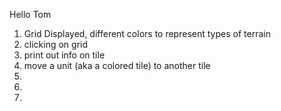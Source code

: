 Hello Tom

1. Grid Displayed, different colors to represent types of terrain
2. clicking on grid
3. print out info on tile
4. move a unit (aka a colored tile) to another tile
5. 
6.
7. 